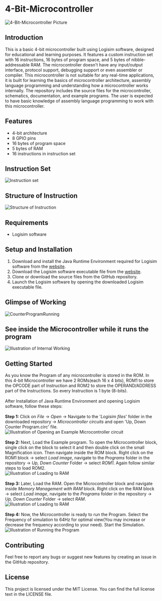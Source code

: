 # 4-Bit-Microcontroller

![4-Bit-Microcontroller Picture](./Illustrations/4-Bit-Microcontroller.png)
## Introduction
This is a basic 4-bit microcontroller built using Logisim software, designed for educational and learning purposes. It features a custom instruction set with 16 instructions, 16 bytes of program space, and 5 bytes of nibble-addressable RAM. The microcontroller doesn't have any input/output interface, protocol support, debugging support or even assembler or compiler.
This microcontroller is not suitable for any real-time applications, it is built for learning the basics of microcontroller architecture, assembly language programming and understanding how a microcontroller works internally. The repository includes the source files for the microcontroller, schematics, documentation, and example programs. The user is expected to have basic knowledge of assembly language programming to work with this microcontroller.

## Features
- 4-bit architecture
- 8 GPIO pins
- 16 bytes of program space
- 5 bytes of RAM
- 16 instructions in instruction set

## Instruction Set
![Instruction set](./Illustrations/Instruction%20set%20of%204-bit%20Microcontroller.PNG)

## Structure of Instruction
![Structure of Instruction](./Illustrations/Structure%20of%20Instruction.JPG)

## Requirements
- Logisim software

## Setup and Installation
1. Download and install the Java Runtime Environment required for Logisim software from the [website](https://www.java.com/en/download/).
2. Download the Logisim software executable file from the [website](https://sourceforge.net/projects/circuit/).
3. Clone or download the source files from the GitHub repository.
4. Launch the Logisim software by opening the downloaded Logisim executable file.

  
## Glimpse of Working
![CounterProgramRunning](./Illustrations/UpDownCounterProgramRunning.gif)

## See inside the Microcontroller while it runs the program
![Illustration of Internal Working](./Illustrations/InternalMicrocontrollerWorking.gif)
## Getting Started
As you know the Program of any microcontroller is stored in the ROM. In this 4-bit Microcontroller we have 2 ROMs(each 16 x 4 bits), ROM1 to store the OPCODE part of Instruction and ROM2 to store the OPERAND/ADDRESS part of the Instructions. So every Instruction is 1 byte (8-bits).  
<br>
After Installation of Java Runtime Environment and opening Logisim software, follow these steps:
<br>
<br>
**Step 1:** Click on _File_ -> _Open_ -> Navigate to the '_Logisim files_' folder in the downloaded repository -> _Microcontroller circuits_ and open 'Up, Down Counter Program.circ' file.
<br>
![Illustration of Opening an Example Microcontroller circuit](./Illustrations/Opening%20Example%20circuit.gif)
<br>
<br>
**Step 2:** Next, Load the Example program. To open  the Microcontroller block, single click on the block to select it and then double click on the small Magnification icon. Then navigate inside the ROM block. Right click on the ROM1 block -> select _Load image_, navigate to the _Programs_ folder in the repository -> _Up, Down Counter_ Folder -> select _ROM1_. Again follow similar steps to load ROM2.
<br>
![Illustration of Loading to RAM](./Illustrations/Loading%20Program%20to%20ROM.gif)
<br>
<br>
**Step 3:** Later, Load the RAM. Open the Microcontroller block and navigate inside _Memory Management with RAM_ block. Right click on the RAM block -> select _Load image_, navigate to the _Programs_ folder in the repository -> _Up, Down Counter_ Folder -> select _RAM_.
<br>
![Illustration of Loading to RAM](./Illustrations/Storing%20data%20to%20RAM.gif)
<br>
<br>
**Step 4:** Now, the Microcontroller is ready to run the Program. Select the Frequency of simulation to 64Hz for optimal view(You may increase or decrease the frequency according to your need). Start the Simulation.
<br>
![Illustration of Running the Program](./Illustrations/Running%20the%20Program.gif)
## Contributing
Feel free to report any bugs or suggest new features by creating an issue in the GitHub repository.
## License
This project is licensed under the MIT License. You can find the full license text in the LICENSE file.

